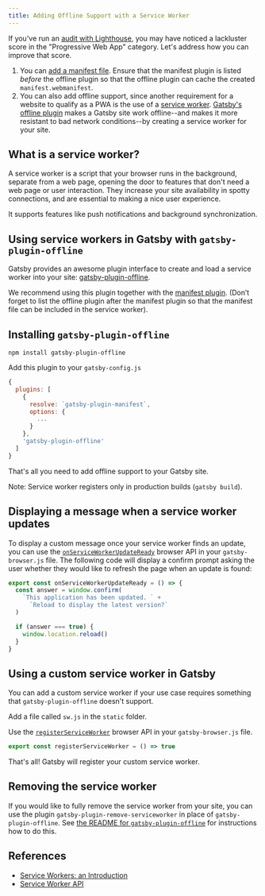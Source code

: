 ```yaml
---
title: Adding Offline Support with a Service Worker
---
```


If you've run an [audit with Lighthouse](/docs/how-to/performance/audit-with-lighthouse/), you may have noticed a lackluster score in the "Progressive Web App" category. Let's address how you can improve that score.

1. You can [add a manifest file](/docs/how-to/performance/add-a-manifest-file/). Ensure that the manifest plugin is listed _before_ the offline plugin so that the offline plugin can cache the created `manifest.webmanifest`.
2. You can also add offline support, since another requirement for a website to qualify as a PWA is the use of a [service worker](https://developer.mozilla.org/en-US/docs/Web/API/Service_Worker_API). [Gatsby's offline plugin](/packages/gatsby-plugin-offline/) makes a Gatsby site work offline--and makes it more resistant to bad network conditions--by creating a service worker for your site.

## What is a service worker?

A service worker is a script that your browser runs in the background, separate from a web page, opening the door to features that don't need a web page or user interaction. They increase your site availability in spotty connections, and are essential to making a nice user experience.

It supports features like push notifications and background synchronization.

## Using service workers in Gatsby with `gatsby-plugin-offline`

Gatsby provides an awesome plugin interface to create and load a service worker into your site: [gatsby-plugin-offline](https://www.npmjs.com/package/gatsby-plugin-offline).

We recommend using this plugin together with the [manifest plugin](https://www.npmjs.com/package/gatsby-plugin-manifest). (Don’t forget to list the offline plugin after the manifest plugin so that the manifest file can be included in the service worker).

## Installing `gatsby-plugin-offline`

`npm install gatsby-plugin-offline`

Add this plugin to your `gatsby-config.js`

```javascript:title=gatsby-config.js
{
  plugins: [
    {
      resolve: `gatsby-plugin-manifest`,
      options: {
        ...
      }
    },
    'gatsby-plugin-offline'
  ]
}
```

That's all you need to add offline support to your Gatsby site.

Note: Service worker registers only in production builds (`gatsby build`).

## Displaying a message when a service worker updates

To display a custom message once your service worker finds an update, you can use the [`onServiceWorkerUpdateReady`](/docs/reference/builds/gatsby-browser/#onServiceWorkerUpdateReady) browser API in your `gatsby-browser.js` file. The following code will display a confirm prompt asking the user whether they would like to refresh the page when an update is found:

```javascript:title=gatsby-browser.js
export const onServiceWorkerUpdateReady = () => {
  const answer = window.confirm(
    `This application has been updated. ` +
      `Reload to display the latest version?`
  )

  if (answer === true) {
    window.location.reload()
  }
}
```

## Using a custom service worker in Gatsby

You can add a custom service worker if your use case requires something that `gatsby-plugin-offline` doesn't support.

Add a file called `sw.js` in the `static` folder.

Use the [`registerServiceWorker`](/docs/reference/builds/gatsby-browser/#registerServiceWorker) browser API in your `gatsby-browser.js` file.

```javascript:title=gatsby-browser.js
export const registerServiceWorker = () => true
```

That's all! Gatsby will register your custom service worker.

## Removing the service worker

If you would like to fully remove the service worker from your site, you can use the plugin `gatsby-plugin-remove-serviceworker` in place of `gatsby-plugin-offline`. See [the README for `gatsby-plugin-offline`](/packages/gatsby-plugin-offline/#remove) for instructions how to do this.

## References

- [Service Workers: an Introduction](https://developers.google.com/web/fundamentals/primers/service-workers/)
- [Service Worker API](https://developer.mozilla.org/en-US/docs/Web/API/Service_Worker_API)
